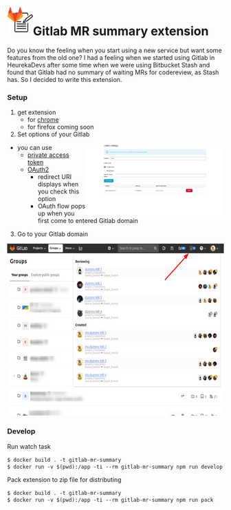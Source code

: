 <img align="left" width="60" height="60" src="images/readme/icon.png">

# Gitlab MR summary extension

Do you know the feeling when you start using a new service but want some features from the old one? I had a feeling when we started using Gitlab in HeurekaDevs after some time when we were using Bitbucket Stash and found that Gitlab had no summary of waiting MRs for codereview, as Stash has. So I decided to write this extension.

### Setup
1. get extension 
    - for [chrome](https://chrome.google.com/webstore/detail/gitlab-mr-summary/gekiikmjljplpkcmheahicdcbblkafki)
    - for firefox coming soon
2. Set options of your Gitlab
<img align="right" width="320" height="167" src="images/readme/settings.png">
  
- you can use 
    - [private access token](https://docs.gitlab.com/ee/user/profile/personal_access_tokens.html)
    - [OAuth2](https://docs.gitlab.com/ee/integration/oauth_provider.html)
        - redirect URI displays when you check this option
        - OAuth flow pops up when you first come to entered Gitlab domain
3. Go to your Gitlab domain
<p align="center">
  <img width="640" height="400" src="images/readme/preview.png">
</p>



### Develop
Run watch task 
```shell script
$ docker build . -t gitlab-mr-summary
$ docker run -v $(pwd):/app -ti --rm gitlab-mr-summary npm run develop
```
Pack extension to zip file for distributing
```shell script
$ docker build . -t gitlab-mr-summary
$ docker run -v $(pwd):/app -ti --rm gitlab-mr-summary npm run pack
```
